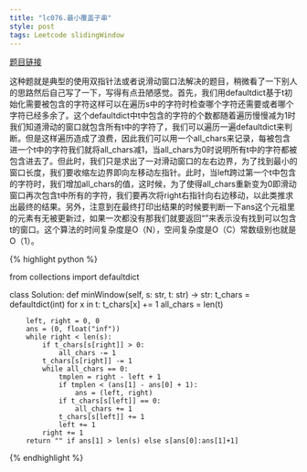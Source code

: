 ```yaml
---
title: "lc076.最小覆盖子串"
style: post
tags: Leetcode slidingWindow
---
```


[题目链接](https://leetcode-cn.com/problems/minimum-window-substring/)

这种题就是典型的使用双指针法或者说滑动窗口法解决的题目，稍微看了一下别人的思路然后自己写了一下，写得有点丑陋感觉。首先，我们用defaultdict基于t初始化需要被包含的字符这样可以在遍历s中的字符时检查哪个字符还需要或者哪个字符已经多余了。这个defaultdict中t中包含的字符的个数都随着遍历慢慢减为1时我们知道滑动的窗口就包含所有t中的字符了，我们可以遍历一遍defaultdict来判断。但是这样遍历造成了浪费，因此我们可以用一个all_chars来记录，每被包含进一个t中的字符我们就将all_chars减1，当all_chars为0时说明所有t中的字符都被包含进去了。但此时，我们只是求出了一对滑动窗口的左右边界，为了找到最小的窗口长度，我们要收缩左边界即向左移动左指针。此时，当left跨过第一个t中包含的字符时，我们增加all_chars的值，这时候，为了使得all_chars重新变为0即滑动窗口再次包含t中所有的字符，我们要再次将right右指针向右边移动，以此类推求出最终的结果。另外，注意到在最终打印出结果的时候要判断一下ans这个元祖里的元素有无被更新过，如果一次都没有那我们就要返回“”来表示没有找到可以包含t的窗口。这个算法的时间复杂度是O（N），空间复杂度是O（C）常数级别也就是O（1）。

{% highlight python %}

from collections import defaultdict

class Solution:
    def minWindow(self, s: str, t: str) -> str:
        t_chars = defaultdict(int)
        for x in t:
            t_chars[x] += 1
        all_chars = len(t)

        left, right = 0, 0
        ans = (0, float("inf"))
        while right < len(s):
            if t_chars[s[right]] > 0:
                all_chars -= 1
            t_chars[s[right]] -= 1
            while all_chars == 0:
                tmplen = right - left + 1
                if tmplen < (ans[1] - ans[0] + 1):
                    ans = (left, right)
                if t_chars[s[left]] == 0:
                    all_chars += 1
                t_chars[s[left]] += 1
                left += 1
            right += 1
        return "" if ans[1] > len(s) else s[ans[0]:ans[1]+1]

{% endhighlight %}

